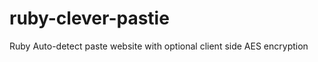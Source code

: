 ruby-clever-pastie
==================

Ruby Auto-detect paste website with optional client side AES encryption